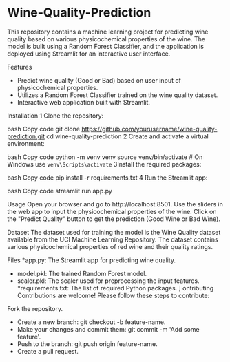 # Wine-Quality-Prediction
This repository contains a machine learning project for predicting wine quality based on various physicochemical properties of the wine. The model is built using a Random Forest Classifier, and the application is deployed using Streamlit for an interactive user interface.

Features
* Predict wine quality (Good or Bad) based on user input of physicochemical properties.
* Utilizes a Random Forest Classifier trained on the wine quality dataset.
* Interactive web application built with Streamlit.

Installation
1 Clone the repository:

bash
Copy code
git clone https://github.com/yourusername/wine-quality-prediction.git
cd wine-quality-prediction
2 Create and activate a virtual environment:

bash
Copy code
python -m venv venv
source venv/bin/activate  # On Windows use `venv\Scripts\activate`
3Install the required packages:

bash
Copy code
pip install -r requirements.txt
4 Run the Streamlit app:

bash
Copy code
streamlit run app.py

Usage
Open your browser and go to http://localhost:8501.
Use the sliders in the web app to input the physicochemical properties of the wine.
Click on the "Predict Quality" button to get the prediction (Good Wine or Bad Wine).

Dataset
The dataset used for training the model is the Wine Quality dataset available from the UCI Machine Learning Repository. The dataset contains various physicochemical properties of red wine and their quality ratings.

Files
*app.py: The Streamlit app for predicting wine quality.
* model.pkl: The trained Random Forest model.
* scaler.pkl: The scaler used for preprocessing the input features.
*requirements.txt: The list of required Python packages.
]
ontributing
Contributions are welcome! Please follow these steps to contribute:

Fork the repository.
* Create a new branch: git checkout -b feature-name.
* Make your changes and commit them: git commit -m 'Add some feature'.
* Push to the branch: git push origin feature-name.
* Create a pull request.



